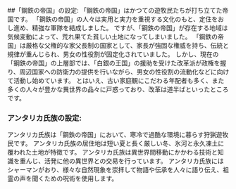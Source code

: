 ##「鋼鉄の帝国」の設定:
「鋼鉄の帝国」はかつての遊牧民たちが打ち立てた帝国です。
「鋼鉄の帝国」の人々は実用と実力を重視する文化のもと、定住をおし進め、精強な軍隊を結成しました。
ですが、「鋼鉄の帝国」が存在する地域は気候変動によって、荒れ果てた貧しい土地になってしまいました。
「鋼鉄の帝国」は厳格な父権的な家父長制の国家として、家長が強固な権威を持ち、伝統と規律が重んじられ、男女の性役割が固定化されていました。
しかし、現在の「鋼鉄の帝国」の上層部では、「白銀の王国」の援助を受けた改革派が政権を握り、周辺国家への防衛力の提供を行いながら、男女の性役割の流動化などに向けて活動し始めています。
とはいえ、古い家庭観にこだわる年配者も多く、また多くの人々が豊かな異世界の品々に戸惑っており、改革は道半ばといったところです。 

### アンタリカ氏族の設定:
アンタリカ氏族は「鋼鉄の帝国」において、寒冷で過酷な環境に暮らす狩猟遊牧民です。
アンタリカ氏族の居住地は短い夏と長く厳しい冬、氷河と永久凍土に覆われた土地が特徴です。
アンタリカ氏族は異世界間移動にかかわる技術と知識を重んじ、活発に他の異世界との交易を行っています。
アンタリカ氏族にはシャーマンがおり、様々な自然現象を崇拝して物語や伝承を人々に語り伝え、祖霊の声を聞くための呪術を使用します。
